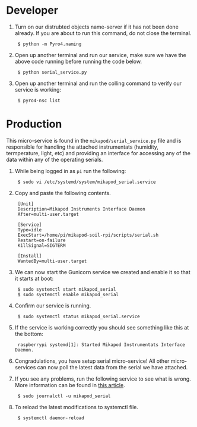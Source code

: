# Developer

1. Turn on our distrubted objects name-server if it has not been done already. If you are about to run this command, do not close the terminal.

        $ python -m Pyro4.naming

2. Open up another terminal and run our service, make sure we have the above code running before running the code below.

        $ python serial_service.py

3. Open up another terminal and run the colling command to verify our service is working:

        $ pyro4-nsc list

# Production
This micro-service is found in the ``mikapod/serial_service.py`` file and is responsible for handling the attached instrumentats (humidity, termperature, light, etc) and providing an interface for accessing any of the data within any of the operating serials.

1. While being logged in as ``pi`` run the following:

        $ sudo vi /etc/systemd/system/mikapod_serial.service

2. Copy and paste the following contents.

        [Unit]
        Description=Mikapod Instruments Interface Daemon
        After=multi-user.target

        [Service]
        Type=idle
        ExecStart=/home/pi/mikapod-soil-rpi/scripts/serial.sh
        Restart=on-failure
        KillSignal=SIGTERM

        [Install]
        WantedBy=multi-user.target

3. We can now start the Gunicorn service we created and enable it so that it starts at boot:

        $ sudo systemctl start mikapod_serial
        $ sudo systemctl enable mikapod_serial

4. Confirm our service is running.

        $ sudo systemctl status mikapod_serial.service

5. If the service is working correctly you should see something like this at the bottom:

        raspberrypi systemd[1]: Started Mikapod Instrumentats Interface Daemon.

6. Congradulations, you have setup serial micro-service! All other micro-services can now poll the latest data from the serial we have attached.

7. If you see any problems, run the following service to see what is wrong. More information can be found in [this article](https://unix.stackexchange.com/a/225407).

        $ sudo journalctl -u mikapod_serial

8. To reload the latest modifications to systemctl file.

        $ systemctl daemon-reload

